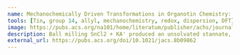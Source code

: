 ```yaml
---
name: Mechanochemically Driven Transformations in Organotin Chemistry: Stereochemical Rearrangement, Redox Behavior, and Dispersion-Stabilized Complexes
tools: [Tin, group 14, allyl, mechanochemistry, redox, dispersion, DFT]
image: https://pubs.acs.org/na101/home/literatum/publisher/achs/journals/content/jacsat/2018/jacsat.2018.140.issue-46/jacs.8b09862/20181114/images/medium/ja-2018-098623_0013.gif
description: Ball milling SnCl2 + KA' produced an unsolvated stannate, but also a tetra-allyltin species arising from the first example of mechanochemically induced redox. Based on its instability in solution and dispersion-corrected DFT, the tetra-allyltin is stabilized by inter-ligand dispersion that is interrupted by solvents
external_url: https://pubs.acs.org/doi/10.1021/jacs.8b09862
---
```

